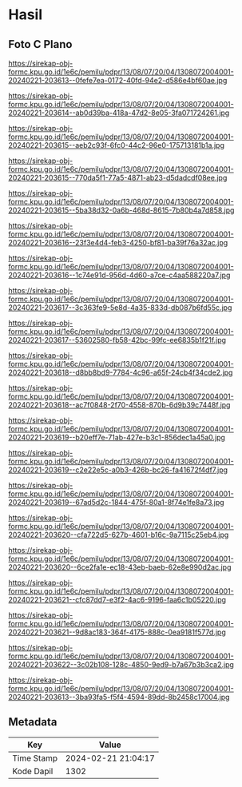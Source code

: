 # Hasil

## Foto C Plano

https://sirekap-obj-formc.kpu.go.id/1e6c/pemilu/pdpr/13/08/07/20/04/1308072004001-20240221-203613--0fefe7ea-0172-40fd-94e2-d586e4bf60ae.jpg

https://sirekap-obj-formc.kpu.go.id/1e6c/pemilu/pdpr/13/08/07/20/04/1308072004001-20240221-203614--ab0d39ba-418a-47d2-8e05-3fa071724261.jpg

https://sirekap-obj-formc.kpu.go.id/1e6c/pemilu/pdpr/13/08/07/20/04/1308072004001-20240221-203615--aeb2c93f-6fc0-44c2-96e0-175713181b1a.jpg

https://sirekap-obj-formc.kpu.go.id/1e6c/pemilu/pdpr/13/08/07/20/04/1308072004001-20240221-203615--770da5f1-77a5-4871-ab23-d5dadcdf08ee.jpg

https://sirekap-obj-formc.kpu.go.id/1e6c/pemilu/pdpr/13/08/07/20/04/1308072004001-20240221-203615--5ba38d32-0a6b-468d-8615-7b80b4a7d858.jpg

https://sirekap-obj-formc.kpu.go.id/1e6c/pemilu/pdpr/13/08/07/20/04/1308072004001-20240221-203616--23f3e4d4-feb3-4250-bf81-ba39f76a32ac.jpg

https://sirekap-obj-formc.kpu.go.id/1e6c/pemilu/pdpr/13/08/07/20/04/1308072004001-20240221-203616--1c74e91d-956d-4d60-a7ce-c4aa588220a7.jpg

https://sirekap-obj-formc.kpu.go.id/1e6c/pemilu/pdpr/13/08/07/20/04/1308072004001-20240221-203617--3c363fe9-5e8d-4a35-833d-db087b6fd55c.jpg

https://sirekap-obj-formc.kpu.go.id/1e6c/pemilu/pdpr/13/08/07/20/04/1308072004001-20240221-203617--53602580-fb58-42bc-99fc-ee6835b1f21f.jpg

https://sirekap-obj-formc.kpu.go.id/1e6c/pemilu/pdpr/13/08/07/20/04/1308072004001-20240221-203618--d8bb8bd9-7784-4c96-a65f-24cb4f34cde2.jpg

https://sirekap-obj-formc.kpu.go.id/1e6c/pemilu/pdpr/13/08/07/20/04/1308072004001-20240221-203618--ac7f0848-2f70-4558-870b-6d9b39c7448f.jpg

https://sirekap-obj-formc.kpu.go.id/1e6c/pemilu/pdpr/13/08/07/20/04/1308072004001-20240221-203619--b20eff7e-71ab-427e-b3c1-856dec1a45a0.jpg

https://sirekap-obj-formc.kpu.go.id/1e6c/pemilu/pdpr/13/08/07/20/04/1308072004001-20240221-203619--c2e22e5c-a0b3-426b-bc26-fa41672f4df7.jpg

https://sirekap-obj-formc.kpu.go.id/1e6c/pemilu/pdpr/13/08/07/20/04/1308072004001-20240221-203619--67ad5d2c-1844-475f-80a1-8f74e1fe8a73.jpg

https://sirekap-obj-formc.kpu.go.id/1e6c/pemilu/pdpr/13/08/07/20/04/1308072004001-20240221-203620--cfa722d5-627b-4601-b16c-9a7115c25eb4.jpg

https://sirekap-obj-formc.kpu.go.id/1e6c/pemilu/pdpr/13/08/07/20/04/1308072004001-20240221-203620--6ce2fa1e-ec18-43eb-baeb-62e8e990d2ac.jpg

https://sirekap-obj-formc.kpu.go.id/1e6c/pemilu/pdpr/13/08/07/20/04/1308072004001-20240221-203621--cfc87dd7-e3f2-4ac6-9196-faa6c1b05220.jpg

https://sirekap-obj-formc.kpu.go.id/1e6c/pemilu/pdpr/13/08/07/20/04/1308072004001-20240221-203621--9d8ac183-364f-4175-888c-0ea9181f577d.jpg

https://sirekap-obj-formc.kpu.go.id/1e6c/pemilu/pdpr/13/08/07/20/04/1308072004001-20240221-203622--3c02b108-128c-4850-9ed9-b7a67b3b3ca2.jpg

https://sirekap-obj-formc.kpu.go.id/1e6c/pemilu/pdpr/13/08/07/20/04/1308072004001-20240221-203613--3ba93fa5-f5f4-4594-89dd-8b2458c17004.jpg


## Metadata

| Key        | Value               |
| ---------- | ------------------- |
| Time Stamp | 2024-02-21 21:04:17 |
| Kode Dapil | 1302                |



